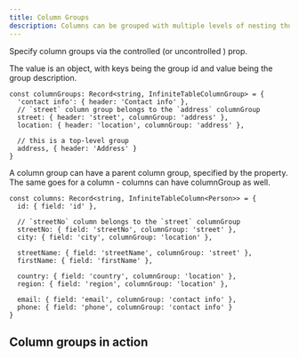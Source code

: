 ```yaml
---
title: Column Groups
description: Columns can be grouped with multiple levels of nesting thus making Infinite Table DataGrid a powerful tool for data analysts
---
```


Specify column groups via the controlled <PropLink name="columnGroups" /> (or uncontrolled <PropLink name="defaultColumnGroups"/>) prop.

The value is an object, with keys being the group id and value being the group description.

```tsx file="defining-column-groups"
const columnGroups: Record<string, InfiniteTableColumnGroup> = {
  'contact info': { header: 'Contact info' },
  // `street` column group belongs to the `address` columnGroup
  street: { header: 'street', columnGroup: 'address' },
  location: { header: 'location', columnGroup: 'address' },

  // this is a top-level group
  address, { header: 'Address' }
}
```

A column group can have a parent column group, specified by the <PropLink name="columnGroups.columnGroup" /> property. The same goes for a column - columns can have <PropLink name="columns.columnGroup">columnGroup</PropLink> as well.

```tsx file="defining-columns-with-groups"
const columns: Record<string, InfiniteTableColumn<Person>> = {
  id: { field: 'id' },

  // `streetNo` column belongs to the `street` columnGroup
  streetNo: { field: 'streetNo', columnGroup: 'street' },
  city: { field: 'city', columnGroup: 'location' },

  streetName: { field: 'streetName', columnGroup: 'street' },
  firstName: { field: 'firstName' },

  country: { field: 'country', columnGroup: 'location' },
  region: { field: 'region', columnGroup: 'location' },

  email: { field: 'email', columnGroup: 'contact info' },
  phone: { field: 'phone', columnGroup: 'contact info' }
}
```

## Column groups in action

<Sandpack>

```tsx file="column-groups-example.page.tsx"

```

```tsx file="column-groups-data.ts"

```

</Sandpack>
